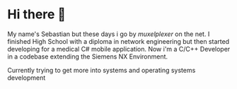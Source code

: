 # Hi there 👋

My name's Sebastian but these days i go by _muxelplexer_ on the net.
I finished High School with a diploma in network engineering but then started developing for a
medical C# mobile application. Now i'm a C/C++ Developer in a codebase extending the Siemens NX Environment.

Currently trying to get more into systems and operating systems development
